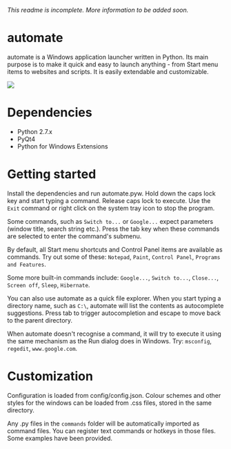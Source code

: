 *This readme is incomplete. More information to be added soon.*

automate
========
automate is a Windows application launcher written in Python. Its main purpose is to make it quick and easy to launch anything - from Start menu items to websites and scripts. It is easily extendable and customizable.

<img src="http://i.imgur.com/rEl6ycP.png" />

Dependencies
========
- Python 2.7.x
- PyQt4
- Python for Windows Extensions

Getting started
========
Install the dependencies and run automate.pyw. Hold down the caps lock key and start typing a command. Release caps lock to execute. Use the `Exit` command or right click on the system tray icon to stop the program.

Some commands, such as `Switch to...` or `Google...` expect parameters (window title, search string etc.). Press the tab key when these commands are selected to enter the command's submenu.

By default, all Start menu shortcuts and Control Panel items are available as commands. Try out some of these: `Notepad`, `Paint`, `Control Panel`, `Programs and Features`.

Some more built-in commands include: `Google...`, `Switch to...`, `Close...`, `Screen off`, `Sleep`, `Hibernate`.

You can also use automate as a quick file explorer. When you start typing a directory name, such as `C:\`, automate will list the contents as autocomplete suggestions. Press tab to trigger autocompletion and escape to move back to the parent directory.

When automate doesn't recognise a command, it will try to execute it using the same mechanism as the Run dialog does in Windows. Try: `msconfig`, `regedit`, `www.google.com`.

Customization
========
Configuration is loaded from config/config.json. Colour schemes and other styles for the windows can be loaded from .css files, stored in the same directory.

Any .py files in the `commands` folder will be automatically imported as command files. You can register text commands or hotkeys in those files. Some examples have been provided.
